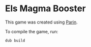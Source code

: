 # Els Magma Booster

This game was created using [Parin](https://github.com/Kapendev/parin).

To compile the game, run:

```sh
dub build
```
